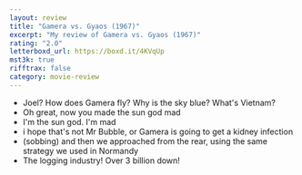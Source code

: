```yaml
---
layout: review
title: "Gamera vs. Gyaos (1967)"
excerpt: "My review of Gamera vs. Gyaos (1967)"
rating: "2.0"
letterboxd_url: https://boxd.it/4KVqUp
mst3k: true
rifftrax: false
category: movie-review
---
```


- Joel? How does Gamera fly? Why is the sky blue? What's Vietnam?
- Oh great, now you made the sun god mad
- I'm the sun god. I'm mad
- i hope that's not Mr Bubble, or Gamera is going to get a kidney infection
- (sobbing) and then we approached from the rear, using the same strategy we used in Normandy
- The logging industry! Over 3 billion down!
